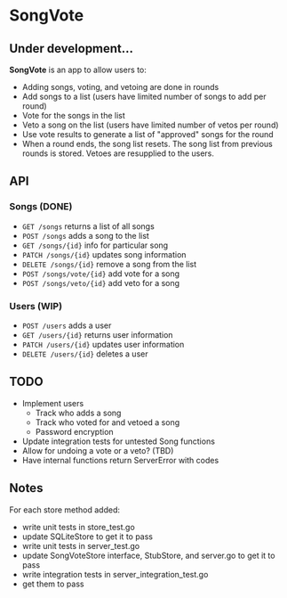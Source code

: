 # SongVote

## Under development...

**SongVote** is an app to allow users to:
- Adding songs, voting, and vetoing are done in rounds
- Add songs to a list (users have limited number of songs to add per round)
- Vote for the songs in the list
- Veto a song on the list (users have limited number of vetos per round)
- Use vote results to generate a list of "approved" songs for the round
- When a round ends, the song list resets. The song list from previous rounds is stored. Vetoes are resupplied to the users.

## API
### Songs (DONE)
- `GET /songs` returns a list of all songs
- `POST /songs` adds a song to the list
- `GET /songs/{id}` info for particular song
- `PATCH /songs/{id}` updates song information
- `DELETE /songs/{id}` remove a song from the list
- `POST /songs/vote/{id}` add vote for a song
- `POST /songs/veto/{id}` add veto for a song

### Users (WIP)
- `POST /users` adds a user
- `GET /users/{id}` returns user information
- `PATCH /users/{id}` updates user information
- `DELETE /users/{id}` deletes a user

## TODO
- Implement users
  - Track who adds a song
  - Track who voted for and vetoed a song
  - Password encryption
- Update integration tests for untested Song functions
- Allow for undoing a vote or a veto? (TBD)
- Have internal functions return ServerError with codes

## Notes
For each store method added:
- write unit tests in store_test.go
- update SQLiteStore to get it to pass
- write unit tests in server_test.go
- update SongVoteStore interface, StubStore, and server.go to get it to pass
- write integration tests in server_integration_test.go
- get them to pass
